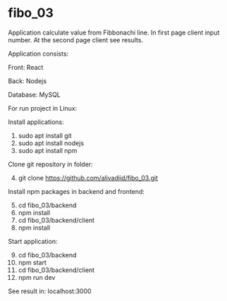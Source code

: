 # fibo_03
Application calculate value from Fibbonachi line. In first page client input number. At the second page client see results.

Application consists:

Front: React

Back: Nodejs

Database: MySQL

For run project in Linux:

Install applications:
1. sudo apt install git
2. sudo apt install nodejs
3. sudo apt install npm

Clone git repository in folder:

4. git clone https://github.com/alivadjid/fibo_03.git

Install npm packages in backend and frontend:

5. cd fibo_03/backend
6. npm install
7. cd fibo_03/backend/client
8. npm install

Start application:

9. cd fibo_03/backend
10. npm start
11. cd fibo_03/backend/client
12. npm run dev

See result in: localhost:3000
